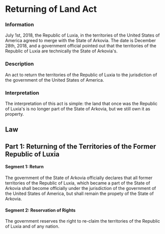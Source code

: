 # Returning of Land Act

### Information
July 1st, 2018, the Republic of Luxia, in the territories of the United States of America agreed to merge with the State of Arkovia. The date is December 28th, 2018, and a government official pointed out that the territories of the Republic of Luxia are technically the State of Arkovia's.

### Description
An act to return the territories of the Republic of Luxia to the jurisdiction of the government of the United States of America.

### Interpretation
The interpretation of this act is simple: the land that once was the Republic of Luxia's is no longer part of the State of Arkovia, but we still own it as property.

## Law

## Part 1: Returning of the Territories of the Former Republic of Luxia

#### Segment 1: Return
The government of the State of Arkovia officially declares that all former territories of the Republic of Luxia, which became a part of the State of Arkovia shall become officially under the jurisdiction of the government of the United States of America, but shall remain the propety of the State of Arkovia.

#### Segment 2: Reservation of Rights
The government reserves the right to re-claim the territories of the Republic of Luxia and of any nation.
